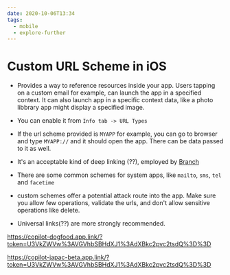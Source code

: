 ```yaml
---
date: 2020-10-06T13:34
tags: 
  - mobile
  - explore-further
---
```


# Custom URL Scheme in iOS

- Provides a way to reference resources inside your app. Users tapping on a custom email for example, can launch the app in a specified context. It can also launch app in a specific context data, like a photo libbrary app might display a specified image.

- You can enable it from `Info tab -> URL Types`
- If the url scheme provided is `MYAPP` for example, you can go to browser and type `MYAPP://` and it should open the app. There can be data passed to it as well.

- It's an acceptable kind of deep linking (??), employed by [Branch](https://branch.io/)
- There are some common schemes for system apps, like `mailto`, `sms`, `tel` and `facetime`
- custom schemes offer a potential attack route into the app. Make sure you allow few operations, validate the urls, and don't allow sensitive operations like delete.

- Universal links(??) are more strongly recommended.


https://copilot-dogfood.app.link/?token=U3VkZWVw%3AVGVhbSBHdXJ1%3AdXBkc2pvc2tsdQ%3D%3D

https://copilot-japac-beta.app.link/?token=U3VkZWVw%3AVGVhbSBHdXJ1%3AdXBkc2pvc2tsdQ%3D%3D
